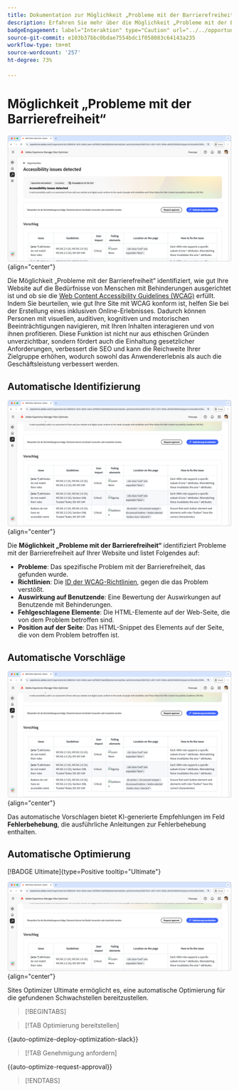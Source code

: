 ```yaml
---
title: Dokumentation zur Möglichkeit „Probleme mit der Barrierefreiheit“
description: Erfahren Sie mehr über die Möglichkeit „Probleme mit der Barrierefreiheit“ und finden Sie heraus, wie Sie damit die Sicherheit auf Ihrer Website erhöhen können.
badgeEngagement: label="Interaktion" type="Caution" url="../../opportunity-types/engagement.md" tooltip="Interaktion"
source-git-commit: e103b37bbc0bdae7554bdc1f058083c64143a235
workflow-type: tm+mt
source-wordcount: '257'
ht-degree: 73%

---
```



# Möglichkeit „Probleme mit der Barrierefreiheit“

![Möglichkeit „Probleme mit der Barrierefreiheit“](./assets/accessibility-issues/hero.png){align="center"}

Die Möglichkeit „Probleme mit der Barrierefreiheit“ identifiziert, wie gut Ihre Website auf die Bedürfnisse von Menschen mit Behinderungen ausgerichtet ist und ob sie die [Web Content Accessibility Guidelines (WCAG)](https://www.w3.org/TR/WCAG21/) erfüllt. Indem Sie beurteilen, wie gut Ihre Site mit WCAG konform ist, helfen Sie bei der Erstellung eines inklusiven Online-Erlebnisses. Dadurch können Personen mit visuellen, auditiven, kognitiven und motorischen Beeinträchtigungen navigieren, mit Ihren Inhalten interagieren und von ihnen profitieren. Diese Funktion ist nicht nur aus ethischen Gründen unverzichtbar, sondern fördert auch die Einhaltung gesetzlicher Anforderungen, verbessert die SEO und kann die Reichweite Ihrer Zielgruppe erhöhen, wodurch sowohl das Anwendererlebnis als auch die Geschäftsleistung verbessert werden.

## Automatische Identifizierung

![Automatisches Identifizieren von Problemen mit der Barrierefreiheit](./assets/accessibility-issues/auto-identify.png){align="center"}

Die **Möglichkeit „Probleme mit der Barrierefreiheit“** identifiziert Probleme mit der Barrierefreiheit auf Ihrer Website und listet Folgendes auf:

* **Probleme**: Das spezifische Problem mit der Barrierefreiheit, das gefunden wurde.
* **Richtlinien**: Die [ID der WCAG-Richtlinien](https://www.w3.org/TR/WCAG21/), gegen die das Problem verstößt.
* **Auswirkung auf Benutzende**: Eine Bewertung der Auswirkungen auf Benutzende mit Behinderungen.
* **Fehlgeschlagene Elemente**: Die HTML-Elemente auf der Web-Seite, die von dem Problem betroffen sind.
* **Position auf der Seite**: Das HTML-Snippet des Elements auf der Seite, die von dem Problem betroffen ist.

## Automatische Vorschläge

![Automatische Vorschläge für Probleme mit der Barrierefreiheit](./assets/accessibility-issues/auto-suggest.png){align="center"}

Das automatische Vorschlagen bietet KI-generierte Empfehlungen im Feld **Fehlerbehebung**, die ausführliche Anleitungen zur Fehlerbehebung enthalten.

## Automatische Optimierung

[!BADGE Ultimate]{type=Positive tooltip="Ultimate"}

![Automatisches Optimieren von Problemen mit der Barrierefreiheit](./assets/accessibility-issues/auto-optimize.png){align="center"}

Sites Optimizer Ultimate ermöglicht es, eine automatische Optimierung für die gefundenen Schwachstellen bereitzustellen.

>[!BEGINTABS]

>[!TAB Optimierung bereitstellen]

{{auto-optimize-deploy-optimization-slack}}

>[!TAB Genehmigung anfordern]

{{auto-optimize-request-approval}}

>[!ENDTABS]
